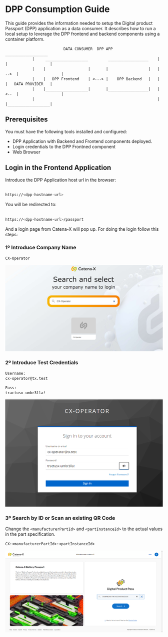 <!-- 
  Tractus-X - Digital Product Passport Application 
 
  Copyright (c) 2022, 2024 BMW AG, Henkel AG & Co. KGaA
  Copyright (c) 2023, 2024 CGI Deutschland B.V. & Co. KG
  Copyright (c) 2022, 2024 Contributors to the Eclipse Foundation

  See the NOTICE file(s) distributed with this work for additional
  information regarding copyright ownership.
 
  This program and the accompanying materials are made available under the
  terms of the Apache License, Version 2.0 which is available at
  https://www.apache.org/licenses/LICENSE-2.0.
 
  Unless required by applicable law or agreed to in writing, software
  distributed under the License is distributed on an "AS IS" BASIS
  WITHOUT WARRANTIES OR CONDITIONS OF ANY KIND,
  either express or implied. See the
  License for the specific language govern in permissions and limitations
  under the License.
 
  SPDX-License-Identifier: Apache-2.0
-->

# DPP Consumption Guide

This guide provides the information needed to setup the Digital product Passport (DPP) application as a data consumer. It describes how to run a local setup to leverage the DPP frontend and backend components using a container platform.

                              DATA CONSUMER  DPP APP                             ___________________
                |     ___________________         __________________    |       |                   | 
                |    |                   |       |                  |   |  -->  |                   |
                |    |   DPP Frontend    | <---> |    DPP Backend   |   |       |   DATA PROVIDER   |
                |    |___________________|       |__________________|   |  <--  |                   |   
                |                                                       |       |___________________|  


        
## Prerequisites

You must have the following tools installed and configured:

- DPP Application with Backend and Frontend components deployed.
- Login credentials to the DPP Frontned component
- Web Browser

## Login in the Frontend Application

Introduce the DPP Application host url in the browser:

```bash

https://<dpp-hostname-url>

```

You will be redirected to:

```bash

https://<dpp-hostname-url>/passport

```

And a login page from Catena-X will pop up. For doing the login follow this steps:

### 1º Introduce Company Name

``` 
CX-Operator
```

![company selection](./resources/screenshots/company-selection.png)

### 2º Introduce Test Credentials

```
Username:
cx-operator@tx.test
```
```
Pass:
tractusx-umbr3lla!
```

![test login](./resources/screenshots/test-login.png)


### 3º Search by ID or Scan an existing QR Code

Change the `<manufacturerPartId>` and `<partInstanceId>` to the actual values in the part specification.

```
CX:<manufacturerPartId>:<partInstanceId>
```

![Introduce Id](./resources/screenshots/id-search.png)

